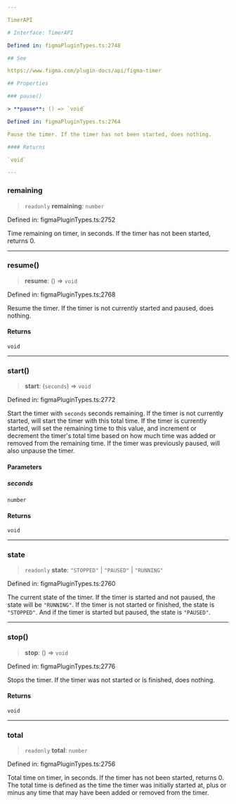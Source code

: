 ```yaml
---

TimerAPI

# Interface: TimerAPI

Defined in: figmaPluginTypes.ts:2748

## See

https://www.figma.com/plugin-docs/api/figma-timer

## Properties

### pause()

> **pause**: () => `void`

Defined in: figmaPluginTypes.ts:2764

Pause the timer. If the timer has not been started, does nothing.

#### Returns

`void`

---
```


### remaining

> `readonly` **remaining**: `number`

Defined in: figmaPluginTypes.ts:2752

Time remaining on timer, in seconds. If the timer has not been started, returns 0.

---

### resume()

> **resume**: () => `void`

Defined in: figmaPluginTypes.ts:2768

Resume the timer. If the timer is not currently started and paused, does nothing.

#### Returns

`void`

---

### start()

> **start**: (`seconds`) => `void`

Defined in: figmaPluginTypes.ts:2772

Start the timer with `seconds` seconds remaining. If the timer is not currently started, will start the timer with this total time. If the timer is currently started, will set the remaining time to this value, and increment or decrement the timer's total time based on how much time was added or removed from the remaining time. If the timer was previously paused, will also unpause the timer.

#### Parameters

##### seconds

`number`

#### Returns

`void`

---

### state

> `readonly` **state**: `"STOPPED"` \| `"PAUSED"` \| `"RUNNING"`

Defined in: figmaPluginTypes.ts:2760

The current state of the timer. If the timer is started and not paused, the state will be `"RUNNING"`. If the timer is not started or finished, the state is `"STOPPED"`. And if the timer is started but paused, the state is `"PAUSED"`.

---

### stop()

> **stop**: () => `void`

Defined in: figmaPluginTypes.ts:2776

Stops the timer. If the timer was not started or is finished, does nothing.

#### Returns

`void`

---

### total

> `readonly` **total**: `number`

Defined in: figmaPluginTypes.ts:2756

Total time on timer, in seconds. If the timer has not been started, returns 0. The total time is defined as the time the timer was initially started at, plus or minus any time that may have been added or removed from the timer.
